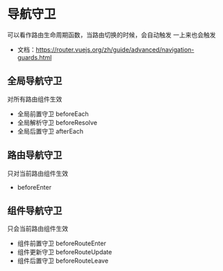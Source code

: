 # 导航守卫
可以看作路由生命周期函数，当路由切换的时候，会自动触发
一上来也会触发

- 文档：https://router.vuejs.org/zh/guide/advanced/navigation-guards.html

## 全局导航守卫
对所有路由组件生效
- 全局前置守卫 beforeEach
- 全局解析守卫 beforeResolve
- 全局后置守卫 afterEach

## 路由导航守卫
只对当前路由组件生效
- beforeEnter

## 组件导航守卫
只会当前路由组件生效
- 组件前置守卫 beforeRouteEnter
- 组件更新守卫 beforeRouteUpdate
- 组件后置守卫 beforeRouteLeave